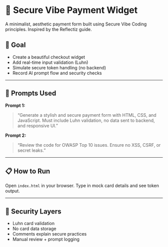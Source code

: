 # 🧾 Secure Vibe Payment Widget

A minimalist, aesthetic payment form built using Secure Vibe Coding principles. Inspired by the Reflectiz guide.

## 🎯 Goal

- Create a beautiful checkout widget
- Add real-time input validation (Luhn)
- Simulate secure token handling (no backend)
- Record AI prompt flow and security checks

---

## 🧠 Prompts Used

**Prompt 1:**

> “Generate a stylish and secure payment form with HTML, CSS, and JavaScript. Must include Luhn validation, no data sent to backend, and responsive UI.”

**Prompt 2:**

> “Review the code for OWASP Top 10 issues. Ensure no XSS, CSRF, or secret leaks.”

---

## 📋 How to Run

Open `index.html` in your browser. Type in mock card details and see token output.

---

## 🔐 Security Layers

- Luhn card validation
- No card data storage
- Comments explain secure practices
- Manual review + prompt logging
